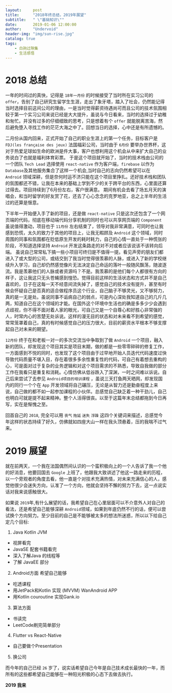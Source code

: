 ```yaml
---
layout:     post
title:      "2018年终总结，2019年展望"
subtitle:   " \"基础知识\""
date:       2019-01-06 12:00:00
author:     "Undervoid"
header-img: "img/sun-rise.jpg"
catalog: true
tags:
    - 白驹过隙集
    - 生活感悟
---
```



# 2018 总结

一年的时间过的真快，记得是 `18年一月份` 的时候接受了当时所在实习公司的 `offer`，告别了自己研究生留学生生涯，走出了象牙塔，踏入了社会，仍然能记得当时选择目前这间公司的理由，一是当时觉得薪资待遇尚可而且公司的技术氛围相较于第一个实习公司来说已经是大大提升，虽说与今日看来，当时的选择过于幼稚和匆忙。并没有过多的仔细细致的思考，只是想着有个 `offer` 就能脱离苦海，然后避免堕入寻找工作的茫茫大海之中了。回想当日的选择，心中还是有所遗憾的。

二月份从国内回来，正式开始了自己的职业生涯上的第一个任务，目标客户是 `FDJ(les française des jeux)` 法国福彩公司，当时由于 `6月份` 要举办世界杯，这对于热爱足球如生命的欧洲是件大事，客户也想利用这个机会从中来扩大自己的业务说白了也就是福利体育彩票。 于是这个项目就开始了，当时的技术栈由公司的一个团队 `Tech Lead` 选择使用 `react-native` 作为客户端，`firebase` 以作为 `Database`及其他服务集合了这样一个机会,当时自己的志向仍然希望可以在 `Android` 领域深耕，但是奈何时运不济只能在这个项目里挣扎。还好技术栈和团队的氛围都还不错，让我在本来的基础上学到不少的关于跨平台的东西，心里面还算过得去。项目持续到了6月份左右，客户很满意。 期间有机会去看了场五月天的演唱会，和当时留学的好友赏了花，还去了心心念念的克罗地亚，总之上半年的生活过的还算是惬意。

下半年一开始便入手了新的项目，还是做 `react-native` 只是这次还包含了一个网页端的代码，彻底在移动端代码分享机制的同时也可以共享网页端的  `Component` 虽说值得激动，项目也于 `11月份` 左右结束了，领导对我非常满意，可同时也让我感到恐慌，太久的致力于其他的项目上，让我无暇顾及 `Android` 这个领域，同时周围的同事和氛围都在贬低原生开发的耗时耗力，自己的心情一直处于一种慌张的阶段，不知道选择坚持 `Android` 开发这条路走的对不对或者应该说该不该转向后端。 虽说自己常常私下搞一些小项目可终归是不值得一提。看见声旁的朋友们都进入了或大型的公司，或结交到了我当时觉得很羡慕的人脉，或进入了新的学校继续升入学习，自己却仍然感觉像片无法决定自己命运的落叶一般随风飘荡，随波逐流。我是羡慕他们的人脉或者资源吗？不是。我羡慕的是他们每个人都很有方向的样子，这让我这只无头苍蝇感到惶恐。觉得目前这样的生活状态和方式并不是自己喜欢的，日子在这每一天不经意间流失掉了，感觉自己的技术没有提升，甚至有时候会怀疑自己是否真的适合做程序员这个行业，自己脑子不够灵光，又不够努力，真的是一无是处。虽说同事不诟病自己的弱点，可是内心深处我知道自己的几斤几两，知道自己在这个领域的才能。在国外这个环境中生活也的确是多多少少会遇到点歧视，你不得不面对着人家的眼光，可自己又是一个自尊心和好胜心非常强的人，时常内心的苦楚无处诉说。这样的漫无目的状态和对未来看不到希望的感觉，常常笼罩着自己，真的有时候感觉自己的压力很大，目前的薪资水平根本不够支撑起自己对未来的期望。

`12月份` 终于在和老板一对一的多次交流当中争取到了做 `Android` 一个项目，融入新的团队，却发现这个项目其实是项目末期，做的都是一些零零碎碎的修复工作，一方面感到不悦的同时，也发现了这个项目由于过早地开始人员迭代代码速度过快导致代码质量不堪入目，存在着很多多余性重复性的代码，可自己有着想去重构的心，可是面对过于复杂的业务逻辑和对这个项目需求的不熟悉，导致自我做的部分工作在我看只是重复和消耗。心情仿佛从低谷跌入了深渊，一时之间难以诉说。自己后来尝试了去参见 `Android项目的培训课程` ，虽说三天打鱼两天晒网，却发现国内的同行一个个在 `App` 开发领域将自己碾压，无论是从智力还是勤奋程度上来说，自己做的都不如一起参加课程的小伙伴。总感觉自己缺乏着一种干劲儿，自己也明白可就是提不起来精神。整个人活得很丧。以至于这篇年末总结都拖到今日再写，实在是惭愧之至。

回首自己的 `2018`, 完全可以用 `丧气` `拖延` `迷失` `浮躁` 这四个关键词来描述，总感觉今年这样的状态持续了好久，仿佛就如四座大山一样在我头顶悬着，压的我喘不过气来。


# 2019 展望

就在前两天，一个我在法国偶然间认识的一个蛮积极向上的一个人告诉了我一个他的好消息，他要回国去 `Google` 上班了，他跟我大致讲述了他这一路走来的历程，以一个旁观者的角度去看，他一直是个对技术充满热情，对未来充满信心的人，感觉他很少会迷失方向，认准了一个方向，他就会坚持不懈的努力下去，这一点说实话对我来说感触很大。

如果说 `2019`年,有什么展望的话，我希望自己在心里层面可以不介意外人对自己的看法，还是希望自己能够深耕 `Android`领域，如果到年底仍然不行的话，便可以尝试换个方向努力。至少目前的自己是不能够被太多的想法所迷惑，所以以下给自己定几个目标:


1. Java Kotlin JVM
-   视屏看完 
-   JavaSE 配套书籍看完
-   深入了解Java 的线程等
-   了解 JavaEE 部分


2. Android方面
希望自己能够
-   吃透课程 
-   用JetPack和Kotlin 实现 (MVVM) WanAndroid APP
-   用Kotlin couroutine 实现Gank.io

3. 算法方面
-   书读完 
-   LeetCode刷完简单部分

4. Flutter vs React-Native 
- 自己要做个Presentation

5. 换公司

而今年的自己已经 `26` 岁了，说实话希望自己今年是自己技术成长最快的一年，而所有的这些都希望自己能够在一种阳光积极的心态下去做去执行。

**2019 我来**




